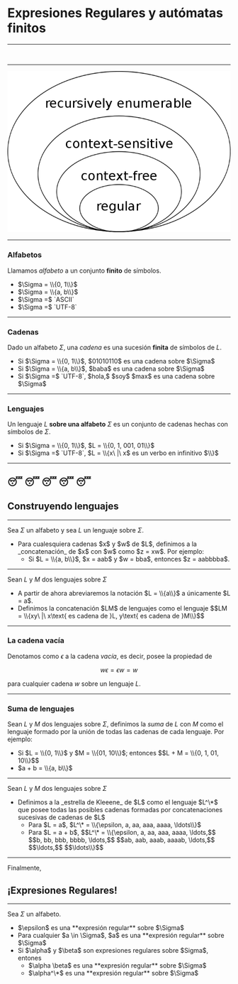 # Expresiones Regulares y autómatas finitos

---

<img width="40%" height="40%" data-src="img/chomsky.jpg" style="border-style: none" target="_blank">

---

![chomsky](img/chomsky-hierarchy.png)

---

### Alfabetos

Llamamos _alfabeto_ a un conjunto **finito** de símbolos.

<ul>
	<li class="fragment">$\Sigma = \\{0, 1\\}$</li>
	<li class="fragment">$\Sigma = \\{a, b\\}$</li>
	<li class="fragment">$\Sigma =$ `ASCII`</li>
	<li class="fragment">$\Sigma =$ `UTF-8`</li>
</ul>

---

### Cadenas

Dado un alfabeto $\Sigma$, una _cadena_ es una sucesión **finita** de símbolos
de $L$.

<ul>
	<li class="fragment">
		Si $\Sigma = \\{0, 1\\}$, $01010110$ es una cadena sobre $\Sigma$
	</li>
    <li class="fragment">
		Si $\Sigma = \\{a, b\\}$, $baba$ es una cadena sobre $\Sigma$
	</li>
	<li class="fragment">
		Si $\Sigma =$ `UTF-8`, $hola,$ $soy$ $max$ es una cadena sobre $\Sigma$
	</li>
</ul>

---

### Lenguajes

Un lenguaje $L$ **sobre una alfabeto** $\Sigma$ es un conjunto de cadenas hechas
con símbolos de $\Sigma$.

<ul>
	<li class="fragment">
		Si $\Sigma = \\{0, 1\\}$, $L = \\{0, 1, 001, 01\\}$
	</li>
	<li class="fragment">
		Si $\Sigma =$ `UTF-8`, $L = \\{x\ |\ x$ es un verbo en infinitivo $\\}$
	</li>

</ul>

---
😴 😴 😴 😴 😴
---

## Construyendo lenguajes

---

Sea $\Sigma$ un alfabeto y sea $L$ un lenguaje sobre $\Sigma$.

<ul>
	<li class="fragment">
		Para cualesquiera cadenas $x$ y $w$ de $L$, definimos a la _concatenación_
		de $x$ con $w$ como $z = xw$. Por ejemplo:
		<ul>
			<li class="fragment">
				Si $L = \\{a, b\\}$, $x = aab$ y $w = bba$, entonces
				$z = aabbbba$.
			</li>
		</ul>
	</li>
</ul>

---

Sean $L$ y $M$ dos lenguajes sobre $\Sigma$

<ul>
	<li class="fragment">
		A partir de ahora abreviaremos la notación $L = \\{a\\}$ a únicamente
		$L = a$.
	</li>
	<li class="fragment">
		Definimos la concatenación $LM$ de lenguajes como el lenguaje
		$$LM = \\{xy\ |\  x\text{ es cadena de }L, y\text{ es cadena de }M\\}$$
	</li>
</ul>

---

### La cadena vacía

Denotamos como $\epsilon$ a la cadena _vacía_, es decir, posee la propiedad de

$$w \epsilon = \epsilon w = w$$

para cualquier cadena $w$ sobre un lenguaje $L$.

---

### Suma de lenguajes

Sean $L$ y $M$ dos lenguajes sobre $\Sigma$, definimos la _suma_ de
$L$ con $M$ como el lenguaje formado por la unión de todas las cadenas de
cada lenguaje. Por ejemplo:

<ul>
	<li class="fragment">
		Si $L = \\{0, 1\\}$ y $M = \\{01, 10\\}$; entonces
		$$L + M = \\{0, 1, 01, 10\\}$$
	</li>
	<li class="fragment">
		$a + b = \\{a, b\\}$
	</li>
</ul>

---

Sean $L$ y $M$ dos lenguajes sobre $\Sigma$

<ul>
	<li class="fragment">
		Definimos a la _estrella de Kleeene_ de $L$ como el lenguaje $L^\*$
		que posee todas las posibles cadenas formadas por concatenaciones
		sucesivas de cadenas de $L$
		<ul>
			<li class="fragment">
				Para $L = a$, $L^\* = \\{\epsilon, a, aa, aaa, aaaa, \ldots\\}$
			</li>
			<li class="fragment">
				Para $L = a + b$,
				$$L^\* = \\{\epsilon, a, aa, aaa, aaaa, \ldots,$$
	                     $$b, bb, bbb, bbbb, \ldots,$$
						 $$ab, aab, aaab, aaaab, \ldots,$$
						 $$\ldots,$$
						 $$\ldots\\}$$
			</li>
		</ul>
	</li>
</ul>


---

Finalmente,

## ¡Expresiones Regulares!

---

Sea $\Sigma$ un alfabeto.

<ul>
	<li class="fragment">
		$\epsilon$ es una **expresión regular** sobre $\Sigma$
	</li>
	<li class="fragment">
		Para cualquier $a \in \Sigma$, $a$ es una
		**expresión regular** sobre $\Sigma$
	</li>
	<li class="fragment">
		Si $\alpha$ y $\beta$ son expresiones regulares sobre $Sigma$, entones
		<ul>
			<li class="fragment">
				$\alpha \beta$ es una **expresión regular** sobre $\Sigma$
			</li>
			<li class="fragment">
				$\alpha^\*$ es una **expresión regular** sobre $\Sigma$
			</li>
		</ul>
	</li>
</ul>
